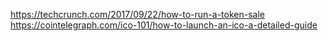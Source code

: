https://techcrunch.com/2017/09/22/how-to-run-a-token-sale
https://cointelegraph.com/ico-101/how-to-launch-an-ico-a-detailed-guide
